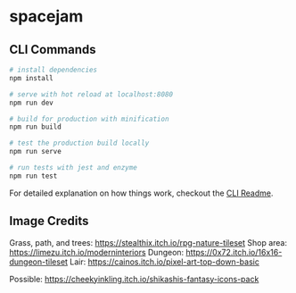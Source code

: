 # spacejam

## CLI Commands

```bash
# install dependencies
npm install

# serve with hot reload at localhost:8080
npm run dev

# build for production with minification
npm run build

# test the production build locally
npm run serve

# run tests with jest and enzyme
npm run test
```

For detailed explanation on how things work, checkout the [CLI Readme](https://github.com/developit/preact-cli/blob/master/README.md).

## Image Credits

Grass, path, and trees: https://stealthix.itch.io/rpg-nature-tileset
Shop area: https://limezu.itch.io/moderninteriors
Dungeon: https://0x72.itch.io/16x16-dungeon-tileset
Lair: https://cainos.itch.io/pixel-art-top-down-basic

Possible: https://cheekyinkling.itch.io/shikashis-fantasy-icons-pack

